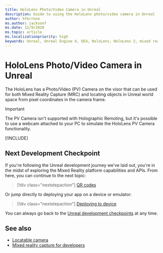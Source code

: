 ```yaml
---
title: HoloLens Photo/Video Camera in Unreal
description: Guide to using the HoloLens photo/video camera in Unreal
author: hferrone
ms.author: jacksonf
ms.date: 12/9/2020
ms.topic: article
ms.localizationpriority: high
keywords: Unreal, Unreal Engine 4, UE4, HoloLens, HoloLens 2, mixed reality, development, features, documentation, guides, holograms, camera, PV camera, MRC, mixed reality headset, windows mixed reality headset, virtual reality headset
---
```

# HoloLens Photo/Video Camera in Unreal

The HoloLens has a Photo/Video (PV) Camera on the visor that can be used for both Mixed Reality Capture (MRC) and locating objects in Unreal world space from pixel coordinates in the camera frame.

> [!IMPORTANT]
> The PV Camera isn't supported with Holographic Remoting, but it's possible to use a webcam attached to your PC to simulate the HoloLens PV Camera functionality.

[!INCLUDE[](includes/tabs-pv-camera.md)]

## Next Development Checkpoint

If you're following the Unreal development journey we've laid out, you're in the midst of exploring the Mixed Reality platform capabilities and APIs. From here, you can continue to the next topic:

> [!div class="nextstepaction"]
> [QR codes](unreal-qr-codes.md)

Or jump directly to deploying your app on a device or emulator:

> [!div class="nextstepaction"]
> [Deploying to device](unreal-deploying.md)

You can always go back to the [Unreal development checkpoints](unreal-development-overview.md#3-platform-capabilities-and-apis) at any time.

## See also
* [Locatable camera](../platform-capabilities-and-apis/locatable-camera.md)
* [Mixed reality capture for developers](../platform-capabilities-and-apis/mixed-reality-capture-for-developers.md)
